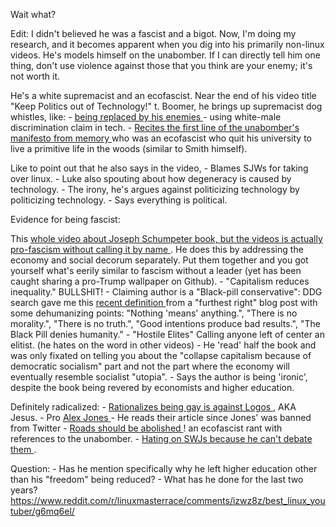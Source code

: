 
Wait what?

Edit: I didn't believed he was a fascist and a bigot. Now, I'm doing my research, and it becomes apparent when you dig into his primarily non-linux videos. He's models himself on the unabomber. If I can directly tell him one thing, don't use violence against those that you think are your enemy; it's not worth it.

He's a white supremacist and an ecofascist. Near the end of his video title "Keep Politics out of Technology!" t. Boomer, he brings up supremacist dog whistles, like: - [ being replaced by his enemies ](https://youtu.be/3NJIj47Tusw?t=650) - using white-male discrimination claim in tech. - [ Recites the first line of the unabomber's manifesto from memory ](https://youtu.be/3NJIj47Tusw?t=116) who was an ecofascist who quit his university to live a primitive life in the woods (similar to Smith himself).

Like to point out that he also says in the video, - Blames SJWs for taking over linux. - Luke also spouting about how degeneracy is caused by technology. - The irony, he's argues against politicizing technology by politicizing technology. - Says everything is political.

Evidence for being fascist:

This [ whole video about Joseph Schumpeter book, but the videos is actually pro-fascism without calling it by name ](https://www.youtube.com/watch?v=SYUgTzT79ww&list=PL-p5XmQHB_JQTeUxtGBI7sHCOOuY4qT-B&index=10). He does this by addressing the economy and social decorum separately. Put them together and you got yourself what's eerily similar to fascism without a leader (yet has been caught sharing a pro-Trump wallpaper on Github). - "Capitalism reduces inequality." BULLSHIT! - Claiming author is a "Black-pill conservative": DDG search gave me this [ recent definition ](http://www.amerika.org/politics/introduction-to-the-black-pill/) from a "furthest right" blog post with some dehumanizing points: "Nothing 'means' anything.", "There is no morality.", "There is no truth.", "Good intentions produce bad results.", "The Black Pill denies humanity." - "Hostile Elites" Calling anyone left of center an elitist. (he hates on the word in other videos) - He 'read' half the book and was only fixated on telling you about the "collapse capitalism because of democratic socialism" part and not the part where the economy will eventually resemble socialist "utopia". - Says the author is being 'ironic', despite the book being revered by economists and higher education.

Definitely radicalized: - [ Rationalizes being gay is against Logos ](https://www.youtube.com/watch?v=ktNWD8XyCeo&list=PL-p5XmQHB_JQTeUxtGBI7sHCOOuY4qT-B&index=1&t=428s), AKA Jesus. - Pro [ Alex Jones ](https://lukesmith.xyz/blog/alex-jones-increasingly-based-now-even-more-banned-from-everything) - He reads their article since Jones' was banned from Twitter - [ Roads should be abolished ](https://www.youtube.com/watch?v=geBQNOid_7A&t=16s)! an ecofascist rant with references to the unabomber. - [ Hating on SWJs because he can't debate them ](https://youtu.be/3NJIj47Tusw?t=665).

Question: - Has he mention specifically why he left higher education other than his "freedom" being reduced? - What has he done for the last two years?
https://www.reddit.com/r/linuxmasterrace/comments/izwz8z/best_linux_youtuber/g6mq6el/
